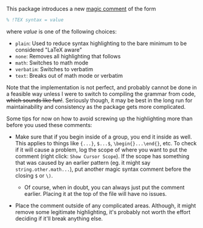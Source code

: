This package introduces a new [magic comment](https://tex.stackexchange.com/questions/78101/when-and-why-should-i-use-tex-ts-program-and-tex-encoding) of the form
```latex
% !TEX syntax = value
```
where _value_ is one of the following choices:
- `plain`: Used to reduce syntax highlighting to the bare minimum to be considered "LaTeX aware"
- `none`: Removes all highlighting that follows
- `math`: Switches to math mode
- `verbatim`: Switches to verbatim
- `text`: Breaks out of math mode or verbatim

Note that the implementation is not perfect, and probably cannot be done in a feasible way unless I were to switch to compiling the grammar from code, ~~which sounds like fun!~~. Seriously though, it may be best in the long run for maintainability and consistency as the package gets more complicated.

Some tips for now on how to avoid screwing up the highlighting more than before you used these comments:
- Make sure that if you begin inside of a group, you end it inside as well. This applies to things like `{...}`, `$...$`, `\begin{}...\end{}`, etc. To check if it will cause a problem, log the scope of where you want to put the comment (right click: `Show Cursor Scope`). If the scope has something that was caused by an earlier pattern (eg. it might say `string.other.math...`), put another magic syntax comment before the closing `$` or `\)`.
  - Of course, when in doubt, you can always just put the comment earlier. Placing it at the top of the file will have no issues.

- Place the comment outside of any complicated areas. Although, it might remove some legitimate highlighting, it's probably not worth the effort deciding if it'll break anything else.
